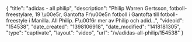 {
    "title": "adidas - all philip",
    "description": "Philip Warren Gertsson, fotboll-freestylare, 19 \u00e5r, Gantofta Fr\u00e5n fotboll i Gantofta till fotboll-freestyle i Manilla. All Philip. F\u00f6r mer av Philip och adid...",
    "videoid": "154538",
    "date_created": "1398106918",
    "date_modified": "1418181305",
    "type": "captivate",
    "layout": "video",
    "url": "\/v\/adidas-all-philip\/154538"
}